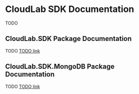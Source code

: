 # CloudLab SDK Documentation
TODO

## CloudLab.SDK Package Documentation
TODO
[TODO link][sdk_doc]

## CloudLab.SDK.MongoDB Package Documentation
TODO
[TODO link][mongodb_doc]


[sdk_doc]: https://github.com/cloudlabtech/SDK/blob/main/doc/cloudlab.sdk.md
[mongodb_doc]: https://github.com/cloudlabtech/SDK/blob/main/doc/cloudlab.sdk.mongodb.md
